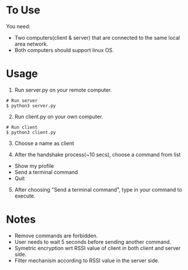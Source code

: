 # To Use
You need:
- Two computers(client & server) that are connected to the same local area network.
- Both computers should support linux OS.

# Usage
1. Run server.py on your remote computer.
   
``` 
# Run server
$ python3 server.py
```
2. Run client.py on your own computer.
   
``` 
# Run client
$ python3 client.py
```
3. Choose a name as client

4. After the handshake process(~10 secs), choose a command from list
 - Show my profile 
 - Send a terminal command 
 - Quit
 
 5. After choosing "Send a terminal command", type in your command to execute.
 
 # Notes
 
 - Remove commands are forbidden.
 - User needs to wait 5 seconds before sending another command.
 - Symetric encryption wrt RSSI value of client in both client and server side.
 - Filter mechanism according to RSSI value in the server side.

